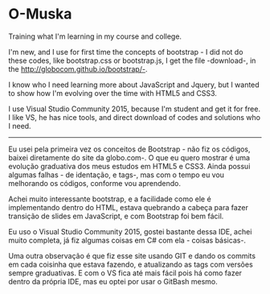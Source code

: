 # O-Muska
Training what I'm learning in my course and college. 


I'm new, and I use for first time the concepts of bootstrap - I did not do these codes, like bootstrap.css or bootstrap.js, I get the file -download-, in the http://globocom.github.io/bootstrap/-. 

I know who I need learning more about JavaScript and Jquery, but I wanted to show how I'm  evolving over the time with HTML5 and CSS3.

I use Visual Studio Community 2015, because I'm student and get it for free. I like VS, he has nice tools, and direct download of codes and solutions who I need. 

---------------------------
Eu usei pela primeira vez os conceitos de Bootstrap - não fiz os códigos, baixei diretamente do site da globo.com-. O que eu quero mostrar é uma evolução graduativa dos meus estudos em HTML5 e CSS3. Ainda possui algumas falhas - de identação, e tags-, mas com o tempo eu vou melhorando os códigos, conforme vou aprendendo.

Achei muito interessante bootstrap, e a facilidade como ele é implementando dentro do HTML, estava quebrando a cabeça para fazer transição de slides em JavaScript, e com Bootstrap foi bem fácil.

Eu uso o Visual Studio Community 2015, gostei bastante dessa IDE, achei muito completa, já fiz algumas coisas em C# com ela - coisas básicas-.


Uma outra observação é que fiz esse site usando GIT e dando os commits em cada coisinha que estava fazendo, e atualizando as tags com versões sempre graduativas. E com o VS fica até mais fácil pois há como fazer dentro da própria IDE, mas eu optei por usar o GitBash mesmo.


